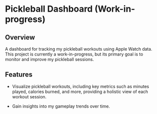 # Pickleball Dashboard (Work-in-progress)

## Overview

A dashboard for tracking my pickleball workouts using Apple Watch data. This project is currently a work-in-progress, but its primary goal
is to monitor and improve my pickleball sessions.

## Features

- Visualize pickleball workouts, including key metrics such as minutes played, calories burned, and more, providing a holistic view
  of each workout session.

- Gain insights into my gameplay trends over time.
